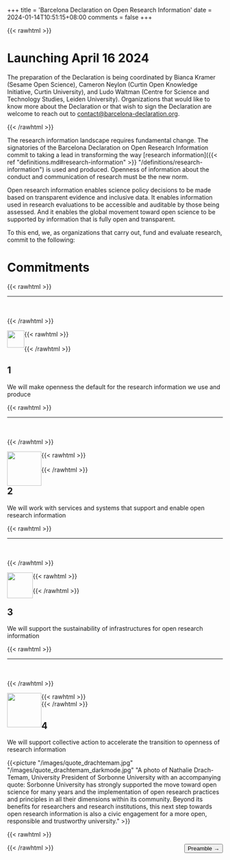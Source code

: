 +++
title = 'Barcelona Declaration on Open Research Information'
date = 2024-01-14T10:51:15+08:00
comments = false
+++

{{< rawhtml >}}
<div class="well home">
<h1>Launching April 16 2024</h1>
<p>
The preparation of the Declaration is being coordinated by Bianca Kramer (Sesame Open Science), Cameron Neylon (Curtin Open Knowledge Initiative, Curtin University), and Ludo Waltman (Centre for Science and Technology Studies, Leiden University). Organizations that would like to know more about the Declaration or that wish to sign the Declaration are welcome to reach out to <a href="mailto:contact@barcelona-declaration.org" title="contact@barcelona-declaration.org">contact@barcelona-declaration.org</a>.
</p>
</div>
{{< /rawhtml >}}



The research information landscape requires fundamental change. The signatories of the Barcelona Declaration on Open Research Information commit to taking a lead in transforming the way [research information]({{< ref "definitions.md#research-information" >}} "/definitions/research-information") is used and produced. Openness of information about the conduct and communication of research must be the new norm.

Open research information enables science policy decisions to be made based on transparent evidence and inclusive data. It enables information used in research evaluations to be accessible and auditable by those being assessed. And it enables the global movement toward open science to be supported by information that is fully open and transparent.

To this end, we, as organizations that carry out, fund and evaluate research, commit to the following:

# Commitments
{{< rawhtml >}}
<hr class="small">
</br></br>
{{< /rawhtml >}}

{{< rawhtml >}}
<img style="width:40px;float:left" src="/images/icon_openness.png"/>
</br></br>
{{< /rawhtml >}}

## 1

We will make openness the default for the research information
we use and produce

{{< rawhtml >}}
<hr class="small">
</br></br>
{{< /rawhtml >}}

{{< rawhtml >}}
<img style="width:80px;float:left" src="/images/icon_systems.png"/>
</br></br>
{{< /rawhtml >}}

## 2
We will work with services and systems that support
and enable open research information

{{< rawhtml >}}
<hr class="small">
</br></br>
{{< /rawhtml >}}

{{< rawhtml >}}
<img style="width:60px;float:left" src="/images/icon_infrastructures.png"/>
</br></br>
{{< /rawhtml >}}

## 3
We will support the sustainability of infrastructures
for open research information

{{< rawhtml >}}
<hr class="small">
</br></br>
{{< /rawhtml >}}

{{< rawhtml >}}
<img style="width:80px;float:left" src="/images/icon_collectiveaction.png"/>
</br>
{{< /rawhtml >}}

## 4
We will support collective action to accelerate the transition
to openness of research information


{{<picture "/images/quote_drachtemam.jpg" "/images/quote_drachtemam_darkmode.jpg" "A photo of Nathalie Drach-Temam, University President of Sorbonne University with an accompanying quote: Sorbonne University has strongly supported the move toward open science for many years and the implementation of open research practices and principles in all their dimensions within its community. Beyond its benefits for researchers and research institutions, this next step towards open research information is also a civic engagement for a more open, responsible and trustworthy university." >}}

{{< rawhtml >}}

<button style="float:right" onclick="document.location='/preamble'">Preamble &rarr;</button>  

{{< /rawhtml >}}
